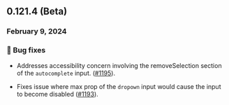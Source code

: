 ## 0.121.4 (Beta)

### February 9, 2024

### 🐛 Bug fixes

- Addresses accessibility concern involving the removeSelection section of the `autocomplete` input. ([#1195](https://github.com/formkit/formkit/issues/1195)).

- Fixes issue where max prop of the `dropown` input would cause the input to become disabled ([#1193](https://github.com/formkit/formkit/issues/1193)).
